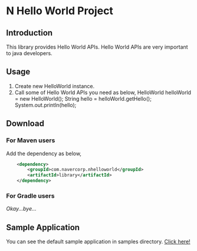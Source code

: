 # N Hello World Project
## Introduction
This library provides Hello World APIs. Hello World APIs are very important to java developers. 
## Usage
1. Create new HelloWorld instance.
2. Call some of Hello World APIs you need as below,
		HelloWorld helloWorld = new HelloWorld();
        String hello = helloWorld.getHello();
        System.out.println(hello);
        
## Download
### For Maven users
Add the dependency as below,
``` xml
	<dependency>
    	<groupId>com.navercorp.nhelloworld</groupId>
        <artifactId>library</artifactId>
    </dependency>
```
### For Gradle users
_Okay...bye..._
## Sample Application
You can see the default sample application in samples directory. [Click here!](http://github.com/)
